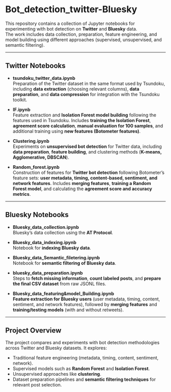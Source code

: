 # Bot_detection_twitter-Bluesky

This repository contains a collection of Jupyter notebooks for experimenting with bot detection on **Twitter** and **Bluesky** data.  
The work includes data collection, preparation, feature engineering, and model building using different approaches (supervised, unsupervised, and semantic filtering).

---

## Twitter Notebooks

- **tsundoku_twitter_data.ipynb**  
  Preparation of the Twitter dataset in the same format used by Tsundoku, including **data extraction** (choosing relevant columns), **data preparation**, and **data compression** for integration with the Tsundoku toolkit.

- **IF.ipynb**  
  Feature extraction and **Isolation Forest model building** following the features used in Tsundoku. Includes **training the Isolation Forest**, **agreement score calculation**, **manual evaluation for 100 samples**, and additional training using **new features (Botometer features)**.

- **Clustering.ipynb**  
  Experiments on **unsupervised bot detection** for Twitter data, including **data preparation**, **feature building**, and clustering methods (**K-means, Agglomerative, DBSCAN**).

- **Random_forest.ipynb**  
  Construction of features for **Twitter bot detection** following Botometer’s feature sets: **user metadata, timing, content-based, sentiment, and network features**. Includes **merging features**, **training a Random Forest model**, and calculating the **agreement score and accuracy metrics**.

---

## Bluesky Notebooks

- **Bluesky_data_collection.ipynb**  
  Bluesky’s data collection using the **AT Protocol**.

- **Bluesky_data_indexing.ipynb**  
  Notebook for **indexing Bluesky data**.

- **Bluesky_data_Semantic_filetering.ipynb**  
  Notebook for **semantic filtering of Bluesky data**.

- **bluesky_data_preparation.ipynb**  
  Steps to **fetch missing information**, **count labeled posts**, and **prepare the final CSV dataset** from raw JSONL files.

- **Bluesky_data_featuring&model_Building.ipynb**  
  **Feature extraction for Bluesky users** (user metadata, timing, content, sentiment, and network features), followed by **merging features** and **training/testing models** (with and without retweets).

---

##  Project Overview

The project compares and experiments with bot detection methodologies across Twitter and Bluesky datasets. It explores:
- Traditional feature engineering (metadata, timing, content, sentiment, network).
- Supervised models such as **Random Forest** and **Isolation Forest**.
- Unsupervised approaches like **clustering**.
- Dataset preparation pipelines and **semantic filtering techniques** for relevant post selection.

